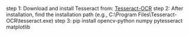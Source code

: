 step 1: Download and install Tesseract from: [Tesseract-OCR](https://github.com/UB-Mannheim/tesseract/wiki)
step 2: After installation, find the installation path (e.g., C:\Program Files\Tesseract-OCR\tesseract.exe)
step 3: pip install opencv-python numpy pytesseract matplotlib
